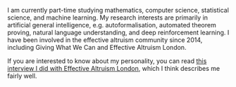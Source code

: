 I am currently part-time studying mathematics, computer science, statistical science, and machine learning. My research interests are primarily in artificial general intelligence, e.g. autoformalisation, automated theorem proving, natural language understanding, and deep reinforcement learning. I have been involved in the effective altruism community since 2014, including Giving What We Can and Effective Altruism London.

If you are interested to know about my personality, you can read [this interview I did with Effective Altruism London](https://hnryjmes.substack.com/p/interview-effective-altruism-london), which I think describes me fairly well.
